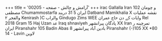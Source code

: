 +++
title = 'آرامش و چالش - صفحه - 00205'
+++
irac Gallalla Iran 102 و چومان مصطفی Chumammostarfa ایران 5 31 دریند Datband Mamikhalia X نقشه عملیات والفجر ۲ Kenirash )C والراب Gindugo Zims WEE وایات کے دن حاج عمران Rel 2018 Gram 15 Haj Uzan عد Iraq shnaviyeh پادگان پیرانشهر XX Iran تمرچینه ر ایران Piranshahr 105 Badin Abas 8 بادین آباد پیرانشهر Piranshahr (-)105 XX *80 14 - Lavin لاوين